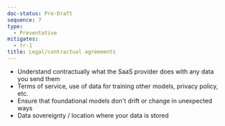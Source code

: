 ```yaml
---
doc-status: Pre-Draft
sequence: 7
type:
  - Preventative
mitigates:
  - tr-1
title: Legal/contractual agreements
---
```


- Understand contractually what the SaaS provider does with any data you send them
- Terms of service, use of data for training other models, privacy policy, etc.
- Ensure that foundational models don't drift or change in unexpected ways
- Data sovereignty / location where your data is stored
